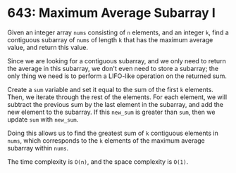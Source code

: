 # 643: Maximum Average Subarray I
Given an integer array `nums` consisting of `n` elements, and an integer
`k`, find a contiguous subarray of `nums` of length `k` that has the
maximum average value, and return this value.

Since we are looking for a contiguous subarray, and we only need to
return the average in this subarray, we don't even need to store a
subarray; the only thing we need is to perform a LIFO-like operation on
the returned sum.

Create a `sum` variable and set it equal to the sum of the first `k`
elements. Then, we iterate through the rest of the elements. For each
element, we will subtract the previous sum by the last element in the
subarray, and add the new element to the subarray. If this `new_sum` is
greater than `sum`, then we update `sum` with `new_sum`.

Doing this allows us to find the greatest sum of `k` contiguous elements
in `nums`, which corresponds to the `k` elements of the maximum average
subarray within `nums`.

The time complexity is `O(n)`, and the space complexity is `O(1)`.
